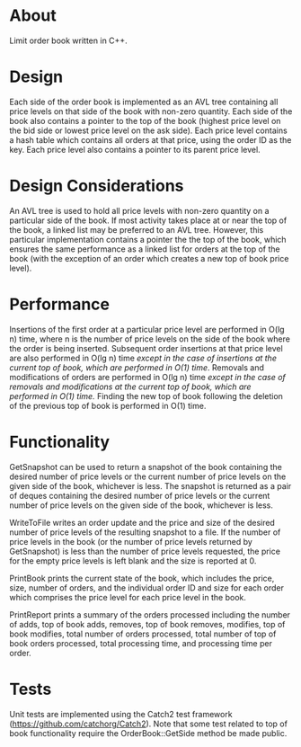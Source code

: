 # About

Limit order book written in C++.  

# Design

Each side of the order book is implemented as an AVL tree containing all price levels on that side of the book with 
non-zero quantity.  Each side of the book also contains a pointer to the top of the book (highest price level on the bid 
side or lowest price level on the ask side).  Each price level contains a hash table which contains all orders at that 
price, using the order ID as the key.  Each price level also contains a pointer to its parent price level.

# Design Considerations

An AVL tree is used to hold all price levels with non-zero quantity on a particular side of the book.  If most activity 
takes place at or near the top of the book, a linked list may be preferred to an AVL tree.  However, this particular 
implementation contains a pointer the the top of the book, which ensures the same performance as a linked list for 
orders at the top of the book (with the exception of an order which creates a new top of book price level).  

# Performance

Insertions of the first order at a particular price level are performed in O(lg n) time, where n is the number of price 
levels on the side of the book where the order is being inserted.  Subsequent order insertions at that price level are 
also performed in O(lg n) time _except in the case of insertions at the current top of book, which are performed in O(1) 
time_.  Removals and modifications of orders are performed in O(lg n) time _except in the case of removals and modifications 
at the current top of book, which are performed in O(1) time._  Finding the new top of book following the deletion of 
the previous top of book is performed in O(1) time.

# Functionality

GetSnapshot can be used to return a snapshot of the book containing the desired number of price levels or the current 
number of price levels on the given side of the book, whichever is less.  The snapshot is returned as a pair of deques 
containing the desired number of price levels or the current number of price levels on the given side of the book, 
whichever is less.

WriteToFile writes an order update and the price and size of the desired number of price levels of the resulting snapshot 
to a file.  If the number of price levels in the book (or the number of price levels returned by 
GetSnapshot) is less than the number of price levels requested, the price for the empty price levels is left blank and 
the size is reported at 0. 

PrintBook prints the current state of the book, which includes the price, size, number of orders, and the 
individual order ID and size for each order which comprises the price level for each price level in the book.

PrintReport prints a summary of the orders processed including the number of adds, top of book adds, removes, top of book
removes, modifies, top of book modifies, total number of orders processed, total number of top of book orders processed, 
total processing time, and processing time per order. 

# Tests

Unit tests are implemented using the Catch2 test framework (https://github.com/catchorg/Catch2).  Note that some test 
related to top of book functionality require the OrderBook::GetSide method be made public. 